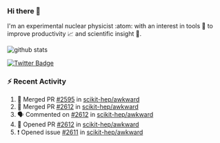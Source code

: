 ### Hi there 👋 

I'm an experimental nuclear physicist :atom: with an interest in tools :wrench: to improve productivity :chart_with_upwards_trend: and scientific insight :telescope:.

![github stats](https://github-readme-stats.vercel.app/api?username=agoose77&show_icons=true&hide_rank=true&hide_title=true&bg_color=30,e76445,904e95&text_color=efe3ec&icon_color=efe3ec)
<!--
**agoose77/agoose77** is a ✨ _special_ ✨ repository because its `README.md` (this file) appears on your GitHub profile.

Here are some ideas to get you started:

- 🔭 I’m currently working on ...
- 🌱 I’m currently learning ...
- 👯 I’m looking to collaborate on ...
- 🤔 I’m looking for help with ...
- 💬 Ask me about ...
- 📫 How to reach me: ...
- 😄 Pronouns: ...
- ⚡ Fun fact: ...
-->

[![Twitter Badge](https://img.shields.io/twitter/follow/agoose77?style=flat-square&logo=Twitter&logoColor=white&color=cornflowerblue)](https://twitter.com/agoose77)

### :zap: Recent Activity

<!--START_SECTION:activity-->
1. 🎉 Merged PR [#2595](https://github.com/scikit-hep/awkward/pull/2595) in [scikit-hep/awkward](https://github.com/scikit-hep/awkward)
2. 🎉 Merged PR [#2612](https://github.com/scikit-hep/awkward/pull/2612) in [scikit-hep/awkward](https://github.com/scikit-hep/awkward)
3. 🗣 Commented on [#2612](https://github.com/scikit-hep/awkward/pull/2612#issuecomment-1665238664) in [scikit-hep/awkward](https://github.com/scikit-hep/awkward)
4. 💪 Opened PR [#2612](https://github.com/scikit-hep/awkward/pull/2612) in [scikit-hep/awkward](https://github.com/scikit-hep/awkward)
5. ❗ Opened issue [#2611](https://github.com/scikit-hep/awkward/issues/2611) in [scikit-hep/awkward](https://github.com/scikit-hep/awkward)
<!--END_SECTION:activity-->
